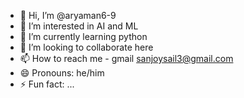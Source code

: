 - 👋 Hi, I’m @aryaman6-9
- 👀 I’m interested in AI and ML
- 🌱 I’m currently learning python
- 💞️ I’m looking to collaborate here
- 📫 How to reach me - gmail sanjoysail3@gmail.com
- 😄 Pronouns: he/him
- ⚡ Fun fact: ...

<!---
aryaman6-9/aryaman6-9 is a ✨ special ✨ repository because its `README.md` (this file) appears on your GitHub profile.
You can click the Preview link to take a look at your changes.
--->
